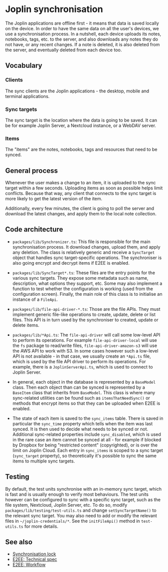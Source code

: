 # Joplin synchronisation

The Joplin applications are offline first - it means that data is saved locally on the device. In order to have the same data on all the user's devices, we use a synchronisation process. In a nutshell, each device uploads its notes, notebooks, tags, etc. to the server, and also downloads any notes they do not have, or any recent changes. If a note is deleted, it is also deleted from the server, and eventually deleted from each device too.

## Vocabulary

### Clients

The sync clients are the Joplin applications - the desktop, mobile and terminal applications.

### Sync targets

The sync target is the location where the data is going to be saved. It can be for example Joplin Server, a Nextcloud instance, or a WebDAV server.

### Items

The "items" are the notes, notebooks, tags and resources that need to be synced.

## General process

Whenever the user makes a change to an item, it is uploaded to the sync target within a few seconds. Uploading items as soon as possible helps limit conflicts. Because that way, any client that connects to the sync target is more likely to get the latest version of the item.

Additionally, every few minutes, the client is going to poll the server and download the latest changes, and apply them to the local note collection.

## Code architecture

- `packages/lib/Synchronizer.ts`: This file is responsible for the main synchronisation process. It download changes, upload them, and apply any deletion. The class is relatively generic and receive a `SyncTarget` object that handles sync target-specific operations. The synchroniser is also going encrypt and decrypt items if E2EE is enabled.

- `packages/lib/SyncTarget*.ts`: These files are the entry points for the various sync targets. They expose some metadata such as name, description, what options they support, etc. Some may also implement a function to test whether the configuration is working (used from the configuration screen). Finally, the main role of this class is to initialise an instance of a `FileApi`.

- `packages/lib/file-api-driver-*.ts`: Those are the file APIs. They must implement generic file-like operations to create, update, delete or list files. This API is in turn used by the synchroniser to created, update or delete items.

- `packages/lib/*Api.ts`: The `file-api-driver` will call some low-level API to perform its operations. For example `file-api-driver-local` will use the `fs` package to read/write files, `file-api-driver-amazon-s3` will use the AWS API to work with S3. In some cases however such a low-level API is not available - in that case, we usually create an `*Api.ts` file, which is used by the file API driver to perform its operations. For example, there is a `JoplinServerApi.ts`, which is used to connect to Joplin Server.

- In general, each object in the database is represented by a `BaseModel` class. Then each object than can be synced is represented by a `BaseItem` class that inherits from `BaseModel`. This class is where many sync-related utilities can be found such as `itemsThatNeedSync()` or methods that encrypt items so that they can be uploaded when E2EE is enabled.

- The state of each item is saved to the `sync_items` table. There is saved in particular the `sync_time` property which tells when the item was last synced. It is then used to decide what needs to be synced or not. Additional sync-related properties include `sync_disabled`, which is used in the rare case an item cannot be synced at all - for example if blocked by Dropbox for being "restricted content" (copyrighted), or is over the limit on Joplin Cloud. Each entry in `sync_items` is scoped to a sync target (`sync_target` property), so theoretically it's possible to sync the same items to multiple sync targets.

## Testing

By default, the test units synchronise with an in-memory sync target, which is fast and is usually enough to verify most behaviours. The test units however can be configured to sync with a specific sync target, such as the file system, Nextcloud, Joplin Server, etc. To do so, modify `packages/lib/testing/test-utils.ts` and change `setSyncTargetName()` to the relevant sync target. You may also need to add or modify the relevant files in `~/joplin-credentials/*`. See the `initFileApi()` method in `test-utils.ts` for more details.

## See also

- [Synchronisation lock](https://github.com/laurent22/joplin/blob/dev/readme/dev/spec/sync_lock.md)
- [E2EE: Technical spec](https://github.com/laurent22/joplin/blob/dev/readme/dev/spec/e2ee.md)
- [E2EE: Workflow](https://github.com/laurent22/joplin/blob/dev/readme/dev/spec/e2ee/workflow.md)
